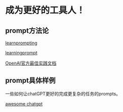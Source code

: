 # 成为更好的工具人！

## prompt方法论

[learnprompting](https://learnprompting.org/zh-Hans/docs/intro)

[learningprompt](https://learningprompt.wiki/)

[OpenAI官方最佳实践文档](https://help.openai.com/en/articles/6654000-best-practices-for-prompt-engineering-with-openai-api)

## prompt具体样例

一些如何让chatGPT更好的完成更复杂的任务的prompts。

[awesome chatgpt](https://github.com/f/awesome-chatgpt-prompts)